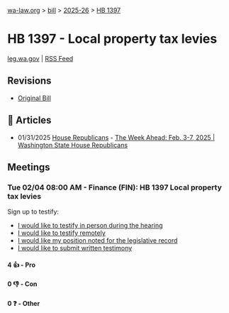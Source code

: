 [wa-law.org](/) > [bill](/bill/) > [2025-26](/bill/2025-26/) > [HB 1397](/bill/2025-26/hb/1397/)

# HB 1397 - Local property tax levies
[leg.wa.gov](https://app.leg.wa.gov/billsummary?BillNumber=1397&Year=2025&Initiative=false) | [RSS Feed](./rss.xml)

## Revisions
* [Original Bill](1/)

## 📰 Articles
* 01/31/2025 [House Republicans](/org/house_republicans/) - [The Week Ahead: Feb. 3-7, 2025 | Washington State House Republicans](https://houserepublicans.wa.gov/week/the-week-ahead-feb-3-7-2025/#:~:text=HB%201397)

## Meetings
### Tue 02/04 08:00 AM - Finance (FIN): HB 1397 Local property tax levies
Sign up to testify:
* [I would like to testify in person during the hearing](https://app.leg.wa.gov/csi/Testifier/Add?chamber=House&mId=32632&aId=162433&caId=25422&tId=1)
* [I would like to testify remotely](https://app.leg.wa.gov/csi/Testifier/Add?chamber=House&mId=32632&aId=162433&caId=25422&tId=2)
* [I would like my position noted for the legislative record](https://app.leg.wa.gov/csi/Testifier/Add?chamber=House&mId=32632&aId=162433&caId=25422&tId=3)
* [I would like to submit written testimony](https://app.leg.wa.gov/csi/Testifier/Add?chamber=House&mId=32632&aId=162433&caId=25422&tId=4)

#### 4 👍 - Pro

#### 0 👎 - Con

#### 0 ❓ - Other
